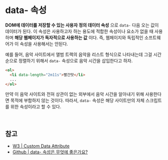 # data- 속성
**DOM에 데이터를 저장할 수 있는 사용자 정의 데이터 속성** 으로 `data-` 다음 오는 값이 데이터가 된다. 이 속성은 사용하고자 하는 용도에 적합한 속성이나 요소가 없을 때 사용하며 **해당 웹페이지가 독자적으로 사용하는 값** 이다. 즉, 웹페이지와 독립적인 소프트웨어가 이 속성을 사용해서는 안된다.

예를 들어, 음악 사이트에서 앨범 트랙의 음악을 리스트 형식으로 나타내는데 그걸 시간 순으로 정렬하기 위해서 `data-` 속성으로 음악 시간을 삽입한다고 하자.

```html
<ol>
  <li data-length="2m11s">빨간맛</li>
  ...
</ol>
```

만약 이 음악 사이트와 전혀 상관이 없는 외부에서 음악 시간을 알아내기 위해 사용한다면 목적에 부합하지 않는 것이다. 따라서, `data-` 속성은 해당 사이트만의 자체 스크립트를 위한 속성이라고 할 수 있다.

<br>

## 참고

- [W3 | Custom Data Attribute](https://www.w3.org/TR/2011/WD-html5-20110525/elements.html#custom-data-attribute)
- [Github | data- 속성은 무엇에 좋은가요?](https://github.com/yangshun/front-end-interview-handbook/blob/master/Translations/Korean/questions/html-questions.md#data-속성은-무엇에-좋은가요)